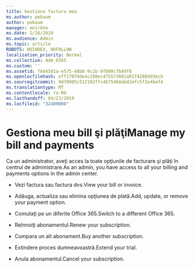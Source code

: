 ```yaml
---
title: Gestiona factura mea
ms.author: pebaum
author: pebaum
manager: mnirkhe
ms.date: 2/26/2018
ms.audience: Admin
ms.topic: article
ROBOTS: NOINDEX, NOFOLLOW
localization_priority: Normal
ms.collection: Adm_O365
ms.custom: ''
ms.assetid: f844501a-e575-48b8-9c1b-9f800c7b89f8
ms.openlocfilehash: eff17074de4c198ec475573081a01f4288dd3ecb
ms.sourcegitcommit: 9d78905c512192ffc4675468abd2efc5f2e4baf4
ms.translationtype: MT
ms.contentlocale: ro-RO
ms.lasthandoff: 04/23/2019
ms.locfileid: "32409000"
---
```

# <a name="manage-my-bill-and-payments"></a><span data-ttu-id="332da-102">Gestiona meu bill şi plăţi</span><span class="sxs-lookup"><span data-stu-id="332da-102">Manage my bill and payments</span></span>

<span data-ttu-id="332da-103">Ca un administrator, aveţi acces la toate opţiunile de facturare şi plăţi în centrul de administrare.</span><span class="sxs-lookup"><span data-stu-id="332da-103">As an admin, you have access to all your billing and payments options in the admin center.</span></span>
  
- <span data-ttu-id="332da-104">Vezi factura sau factura dvs.</span><span class="sxs-lookup"><span data-stu-id="332da-104">View your bill or invoice.</span></span>
    
- <span data-ttu-id="332da-105">Adăuga, actualiza sau elimina opţiunea de plată.</span><span class="sxs-lookup"><span data-stu-id="332da-105">Add, update, or remove your payment option.</span></span>
    
- <span data-ttu-id="332da-106">Comutaţi pe un diferite Office 365.</span><span class="sxs-lookup"><span data-stu-id="332da-106">Switch to a different Office 365.</span></span>
    
- <span data-ttu-id="332da-107">Reînnoiţi abonamentul.</span><span class="sxs-lookup"><span data-stu-id="332da-107">Renew your subscription.</span></span>
    
- <span data-ttu-id="332da-108">Cumpara un alt abonament.</span><span class="sxs-lookup"><span data-stu-id="332da-108">Buy another subscription.</span></span>
    
- <span data-ttu-id="332da-109">Extindere proces dumneavoastră.</span><span class="sxs-lookup"><span data-stu-id="332da-109">Extend your trial.</span></span>
    
- <span data-ttu-id="332da-110">Anula abonamentul.</span><span class="sxs-lookup"><span data-stu-id="332da-110">Cancel your subscription.</span></span>
    

